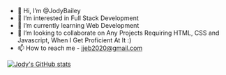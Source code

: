- 👋 Hi, I’m @JodyBailey
- 👀 I’m interested in Full Stack Development
- 🌱 I’m currently learning Web Development
- 💞️ I’m looking to collaborate on Any Projects Requiring HTML, CSS and Javascript, When I Get Proficient At It  :)
- 📫 How to reach me - jjeb2020@gmail.com

<!---
JodyBailey/JodyBailey is a ✨ special ✨ repository because its `README.md` (this file) appears on your GitHub profile.
You can click the Preview link to take a look at your changes.
--->

<!--
Github Stats
--->

[![Jody's GitHub stats](https://github-readme-stats.vercel.app/api?username=JodyBailey&count_private=true&show_icons=true&theme=tokyonight)](https://github.com/jodybailey/github-readme-stats)

